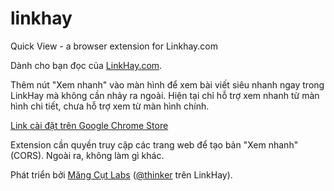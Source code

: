 # linkhay
Quick View - a browser extension for Linkhay.com

Dành cho bạn đọc của [LinkHay.com](http://LinkHay.com).

Thêm nút "Xem nhanh" vào màn hình để xem bài viết siêu nhanh ngay trong LinkHay mà không cần nhảy ra ngoài. Hiện tại chỉ hỗ trợ xem nhanh từ màn hình chi tiết, chưa hỗ trợ xem từ màn hình chính.

[Link cài đặt trên Google Chrome Store](https://chrome.google.com/webstore/detail/linkhay-quickview/jdiingledcmkbdenjnfelcoomapkcbpm?hl=vi)

Extension cần quyền truy cập các trang web để tạo bản "Xem nhanh" (CORS). Ngoài ra,  không làm gì khác.

Phát triển bởi [Măng Cụt Labs](http://www.mangcut.vn/) ([@thinker](http://linkhay.com/u/thinker) trên LinkHay).
